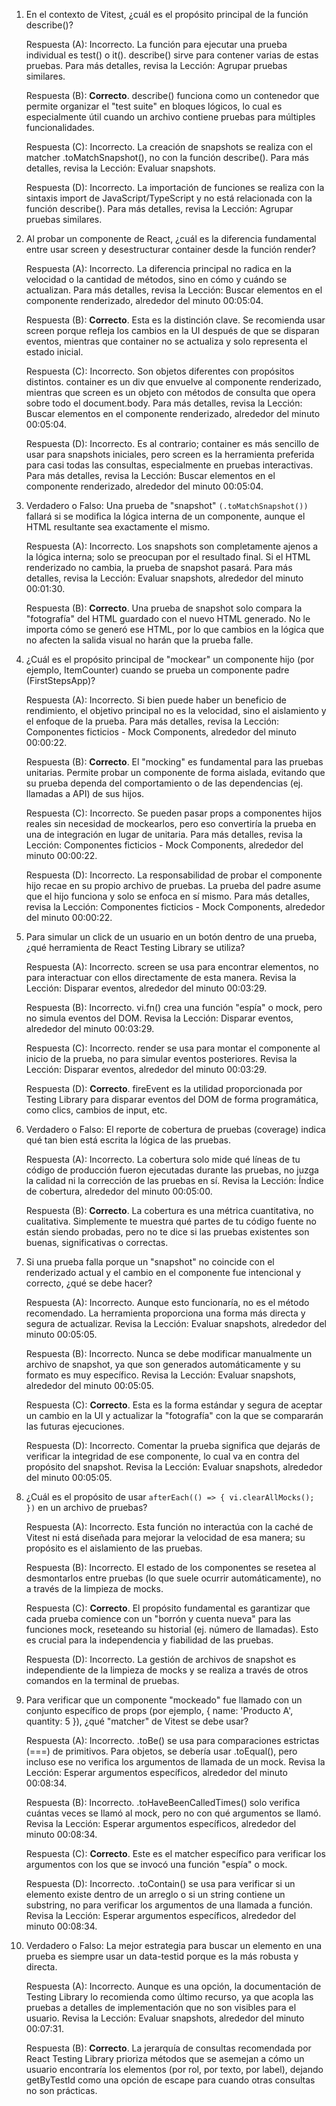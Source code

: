 1. En el contexto de Vitest, ¿cuál es el propósito principal de la función describe()?

   Respuesta (A): Incorrecto. La función para ejecutar una prueba individual es test() o it(). describe() sirve para contener varias de estas pruebas. Para más detalles, revisa la Lección: Agrupar pruebas similares.

   Respuesta (B): **Correcto**. describe() funciona como un contenedor que permite organizar el "test suite" en bloques lógicos, lo cual es especialmente útil cuando un archivo contiene pruebas para múltiples funcionalidades.

   Respuesta (C): Incorrecto. La creación de snapshots se realiza con el matcher .toMatchSnapshot(), no con la función describe(). Para más detalles, revisa la Lección: Evaluar snapshots.

   Respuesta (D): Incorrecto. La importación de funciones se realiza con la sintaxis import de JavaScript/TypeScript y no está relacionada con la función describe(). Para más detalles, revisa la Lección: Agrupar pruebas similares.

2. Al probar un componente de React, ¿cuál es la diferencia fundamental entre usar screen y desestructurar container desde la función render?

   Respuesta (A): Incorrecto. La diferencia principal no radica en la velocidad o la cantidad de métodos, sino en cómo y cuándo se actualizan. Para más detalles, revisa la Lección: Buscar elementos en el componente renderizado, alrededor del minuto 00:05:04.

   Respuesta (B): **Correcto**. Esta es la distinción clave. Se recomienda usar screen porque refleja los cambios en la UI después de que se disparan eventos, mientras que container no se actualiza y solo representa el estado inicial.

   Respuesta (C): Incorrecto. Son objetos diferentes con propósitos distintos. container es un div que envuelve al componente renderizado, mientras que screen es un objeto con métodos de consulta que opera sobre todo el document.body. Para más detalles, revisa la Lección: Buscar elementos en el componente renderizado, alrededor del minuto 00:05:04.

   Respuesta (D): Incorrecto. Es al contrario; container es más sencillo de usar para snapshots iniciales, pero screen es la herramienta preferida para casi todas las consultas, especialmente en pruebas interactivas. Para más detalles, revisa la Lección: Buscar elementos en el componente renderizado, alrededor del minuto 00:05:04.

3. Verdadero o Falso: Una prueba de "snapshot" `(.toMatchSnapshot())` fallará si se modifica la lógica interna de un componente, aunque el HTML resultante sea exactamente el mismo.

   Respuesta (A): Incorrecto. Los snapshots son completamente ajenos a la lógica interna; solo se preocupan por el resultado final. Si el HTML renderizado no cambia, la prueba de snapshot pasará. Para más detalles, revisa la Lección: Evaluar snapshots, alrededor del minuto 00:01:30.

   Respuesta (B): **Correcto**. Una prueba de snapshot solo compara la "fotografía" del HTML guardado con el nuevo HTML generado. No le importa cómo se generó ese HTML, por lo que cambios en la lógica que no afecten la salida visual no harán que la prueba falle.

4. ¿Cuál es el propósito principal de "mockear" un componente hijo (por ejemplo, ItemCounter) cuando se prueba un componente padre (FirstStepsApp)?

   Respuesta (A): Incorrecto. Si bien puede haber un beneficio de rendimiento, el objetivo principal no es la velocidad, sino el aislamiento y el enfoque de la prueba. Para más detalles, revisa la Lección: Componentes ficticios - Mock Components, alrededor del minuto 00:00:22.

   Respuesta (B): **Correcto**. El "mocking" es fundamental para las pruebas unitarias. Permite probar un componente de forma aislada, evitando que su prueba dependa del comportamiento o de las dependencias (ej. llamadas a API) de sus hijos.

   Respuesta (C): Incorrecto. Se pueden pasar props a componentes hijos reales sin necesidad de mockearlos, pero eso convertiría la prueba en una de integración en lugar de unitaria. Para más detalles, revisa la Lección: Componentes ficticios - Mock Components, alrededor del minuto 00:00:22.

   Respuesta (D): Incorrecto. La responsabilidad de probar el componente hijo recae en su propio archivo de pruebas. La prueba del padre asume que el hijo funciona y solo se enfoca en sí mismo. Para más detalles, revisa la Lección: Componentes ficticios - Mock Components, alrededor del minuto 00:00:22.

5. Para simular un click de un usuario en un botón dentro de una prueba, ¿qué herramienta de React Testing Library se utiliza?

   Respuesta (A): Incorrecto. screen se usa para encontrar elementos, no para interactuar con ellos directamente de esta manera. Revisa la Lección: Disparar eventos, alrededor del minuto 00:03:29.

   Respuesta (B): Incorrecto. vi.fn() crea una función "espía" o mock, pero no simula eventos del DOM. Revisa la Lección: Disparar eventos, alrededor del minuto 00:03:29.

   Respuesta (C): Incorrecto. render se usa para montar el componente al inicio de la prueba, no para simular eventos posteriores. Revisa la Lección: Disparar eventos, alrededor del minuto 00:03:29.

   Respuesta (D): **Correcto**. fireEvent es la utilidad proporcionada por Testing Library para disparar eventos del DOM de forma programática, como clics, cambios de input, etc.

6. Verdadero o Falso: El reporte de cobertura de pruebas (coverage) indica qué tan bien está escrita la lógica de las pruebas.

   Respuesta (A): Incorrecto. La cobertura solo mide qué líneas de tu código de producción fueron ejecutadas durante las pruebas, no juzga la calidad ni la corrección de las pruebas en sí. Revisa la Lección: Índice de cobertura, alrededor del minuto 00:05:00.

   Respuesta (B): **Correcto**. La cobertura es una métrica cuantitativa, no cualitativa. Simplemente te muestra qué partes de tu código fuente no están siendo probadas, pero no te dice si las pruebas existentes son buenas, significativas o correctas.

7. Si una prueba falla porque un "snapshot" no coincide con el renderizado actual y el cambio en el componente fue intencional y correcto, ¿qué se debe hacer?

   Respuesta (A): Incorrecto. Aunque esto funcionaría, no es el método recomendado. La herramienta proporciona una forma más directa y segura de actualizar. Revisa la Lección: Evaluar snapshots, alrededor del minuto 00:05:05.

   Respuesta (B): Incorrecto. Nunca se debe modificar manualmente un archivo de snapshot, ya que son generados automáticamente y su formato es muy específico. Revisa la Lección: Evaluar snapshots, alrededor del minuto 00:05:05.

   Respuesta (C): **Correcto**. Esta es la forma estándar y segura de aceptar un cambio en la UI y actualizar la "fotografía" con la que se compararán las futuras ejecuciones.

   Respuesta (D): Incorrecto. Comentar la prueba significa que dejarás de verificar la integridad de ese componente, lo cual va en contra del propósito del snapshot. Revisa la Lección: Evaluar snapshots, alrededor del minuto 00:05:05.

8. ¿Cuál es el propósito de usar `afterEach(() => { vi.clearAllMocks(); })` en un archivo de pruebas?

   Respuesta (A): Incorrecto. Esta función no interactúa con la caché de Vitest ni está diseñada para mejorar la velocidad de esa manera; su propósito es el aislamiento de las pruebas.

   Respuesta (B): Incorrecto. El estado de los componentes se resetea al desmontarlos entre pruebas (lo que suele ocurrir automáticamente), no a través de la limpieza de mocks.

   Respuesta (C): **Correcto**. El propósito fundamental es garantizar que cada prueba comience con un "borrón y cuenta nueva" para las funciones mock, reseteando su historial (ej. número de llamadas). Esto es crucial para la independencia y fiabilidad de las pruebas.

   Respuesta (D): Incorrecto. La gestión de archivos de snapshot es independiente de la limpieza de mocks y se realiza a través de otros comandos en la terminal de pruebas.

9. Para verificar que un componente "mockeado" fue llamado con un conjunto específico de props (por ejemplo, { name: 'Producto A', quantity: 5 }), ¿qué "matcher" de Vitest se debe usar?

   Respuesta (A): Incorrecto. .toBe() se usa para comparaciones estrictas (===) de primitivos. Para objetos, se debería usar .toEqual(), pero incluso ese no verifica los argumentos de llamada de un mock. Revisa la Lección: Esperar argumentos específicos, alrededor del minuto 00:08:34.

   Respuesta (B): Incorrecto. .toHaveBeenCalledTimes() solo verifica cuántas veces se llamó al mock, pero no con qué argumentos se llamó. Revisa la Lección: Esperar argumentos específicos, alrededor del minuto 00:08:34.

   Respuesta (C): **Correcto**. Este es el matcher específico para verificar los argumentos con los que se invocó una función "espía" o mock.

   Respuesta (D): Incorrecto. .toContain() se usa para verificar si un elemento existe dentro de un arreglo o si un string contiene un substring, no para verificar los argumentos de una llamada a función. Revisa la Lección: Esperar argumentos específicos, alrededor del minuto 00:08:34.

10. Verdadero o Falso: La mejor estrategia para buscar un elemento en una prueba es siempre usar un data-testid porque es la más robusta y directa.

    Respuesta (A): Incorrecto. Aunque es una opción, la documentación de Testing Library lo recomienda como último recurso, ya que acopla las pruebas a detalles de implementación que no son visibles para el usuario. Revisa la Lección: Evaluar snapshots, alrededor del minuto 00:07:31.

    Respuesta (B): **Correcto**. La jerarquía de consultas recomendada por React Testing Library prioriza métodos que se asemejan a cómo un usuario encontraría los elementos (por rol, por texto, por label), dejando getByTestId como una opción de escape para cuando otras consultas no son prácticas.

